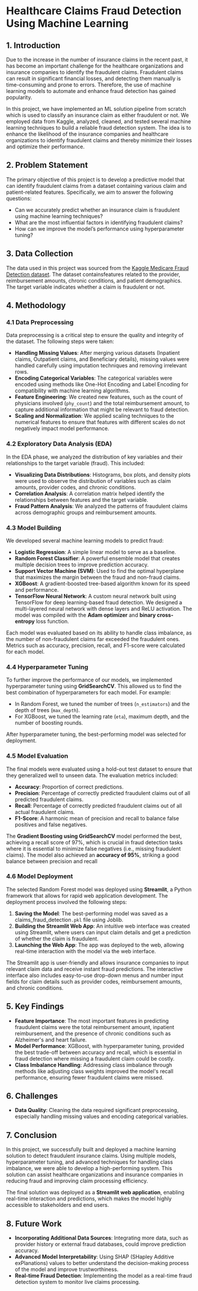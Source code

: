 # **Healthcare Claims Fraud Detection Using Machine Learning**

## **1. Introduction**
Due to the increase in the number of insurance claims in the recent past, it has become an important challenge for the healthcare organizations and insurance companies to identify the fraudulent claims. Fraudulent claims can result in significant financial losses, and detecting them manually is time-consuming and prone to errors. Therefore, the use of machine learning models to automate and enhance fraud detection has gained popularity.

In this project, we have implemented an ML solution pipeline from scratch which is used to classify an insurance claim as either fraudulent or not. We employed data from Kaggle, analyzed, cleaned, and tested several machine learning techniques to build a reliable fraud detection system. The idea is to enhance the likelihood of the insurance companies and healthcare organizations to identify fraudulent claims and thereby minimize their losses and optimize their performance.

## **2. Problem Statement**
The primary objective of this project is to develop a predictive model that can identify fraudulent claims from a dataset containing various claim and patient-related features. Specifically, we aim to answer the following questions:
- Can we accurately predict whether an insurance claim is fraudulent using machine learning techniques?
- What are the most influential factors in identifying fraudulent claims?
- How can we improve the model’s performance using hyperparameter tuning?

## **3. Data Collection**
The data used in this project was sourced from the [Kaggle Medicare Fraud Detection dataset]([https://www.kaggle.com](https://www.kaggle.com/datasets/rohitrox/healthcare-provider-fraud-detection-analysis)). The dataset containsfeatures related to the provider, reimbursement amounts, chronic conditions, and patient demographics. The target variable indicates whether a claim is fraudulent or not.

## **4. Methodology**

### **4.1 Data Preprocessing**
Data preprocessing is a critical step to ensure the quality and integrity of the dataset. The following steps were taken:
- **Handling Missing Values**: After merging various datasets (Inpatient claims, Outpatient claims, and Beneficiary details), missing values were handled carefully using imputation techniques and removing irrelevant rows.
- **Encoding Categorical Variables**: The categorical variables were encoded using methods like One-Hot Encoding and Label Encoding for compatibility with machine learning algorithms.
- **Feature Engineering**: We created new features, such as the count of physicians involved (`phy_count`) and the total reimbursement amount, to capture additional information that might be relevant to fraud detection.
- **Scaling and Normalization**: We applied scaling techniques to the numerical features to ensure that features with different scales do not negatively impact model performance.

### **4.2 Exploratory Data Analysis (EDA)**
In the EDA phase, we analyzed the distribution of key variables and their relationships to the target variable (fraud). This included:
- **Visualizing Data Distributions**: Histograms, box plots, and density plots were used to observe the distribution of variables such as claim amounts, provider codes, and chronic conditions.
- **Correlation Analysis**: A correlation matrix helped identify the relationships between features and the target variable.
- **Fraud Pattern Analysis**: We analyzed the patterns of fraudulent claims across demographic groups and reimbursement amounts.

### **4.3 Model Building**
We developed several machine learning models to predict fraud:
- **Logistic Regression**: A simple linear model to serve as a baseline.
- **Random Forest Classifier**: A powerful ensemble model that creates multiple decision trees to improve prediction accuracy.
- **Support Vector Machine (SVM)**: Used to find the optimal hyperplane that maximizes the margin between the fraud and non-fraud claims.
- **XGBoost**: A gradient-boosted tree-based algorithm known for its speed and performance.
- **TensorFlow Neural Network**: A custom neural network built using TensorFlow for deep learning-based fraud detection. We designed a multi-layered neural network with dense layers and ReLU activation. The model was compiled with the **Adam optimizer** and **binary cross-entropy** loss function. 

Each model was evaluated based on its ability to handle class imbalance, as the number of non-fraudulent claims far exceeded the fraudulent ones. Metrics such as accuracy, precision, recall, and F1-score were calculated for each model.

### **4.4 Hyperparameter Tuning**
To further improve the performance of our models, we implemented hyperparameter tuning using **GridSearchCV**. This allowed us to find the best combination of hyperparameters for each model. For example:
- In Random Forest, we tuned the number of trees (`n_estimators`) and the depth of trees (`max_depth`).
- For XGBoost, we tuned the learning rate (`eta`), maximum depth, and the number of boosting rounds.

After hyperparameter tuning, the best-performing model was selected for deployment.

### **4.5 Model Evaluation**
The final models were evaluated using a hold-out test dataset to ensure that they generalized well to unseen data. The evaluation metrics included:
- **Accuracy**: Proportion of correct predictions.
- **Precision**: Percentage of correctly predicted fraudulent claims out of all predicted fraudulent claims.
- **Recall**: Percentage of correctly predicted fraudulent claims out of all actual fraudulent claims.
- **F1-Score**: A harmonic mean of precision and recall to balance false positives and false negatives.

The **Gradient Boosting using GridSearchCV** model performed the best, achieving a recall score of 97%, which is crucial in fraud detection tasks where it is essential to minimize false negatives (i.e., missing fraudulent claims). The model also achieved an **accuracy of 95%**, striking a good balance between precision and recall

### **4.6 Model Deployment**
The selected Random Forest model was deployed using **Streamlit**, a Python framework that allows for rapid web application development. The deployment process involved the following steps:
1. **Saving the Model**: The best-performing model was saved as a claims_fraud_detection`.pkl` file using Joblib.
2. **Building the Streamlit Web App**: An intuitive web interface was created using Streamlit, where users can input claim details and get a prediction of whether the claim is fraudulent.
3. **Launching the Web App**: The app was deployed to the web, allowing real-time interaction with the model via the web interface.

The Streamlit app is user-friendly and allows insurance companies to input relevant claim data and receive instant fraud predictions. The interactive interface also includes easy-to-use drop-down menus and number input fields for claim details such as provider codes, reimbursement amounts, and chronic conditions.

## **5. Key Findings**
- **Feature Importance**: The most important features in predicting fraudulent claims were the total reimbursement amount, inpatient reimbursement, and the presence of chronic conditions such as Alzheimer's and heart failure.
- **Model Performance**: XGBoost, with hyperparameter tuning, provided the best trade-off between accuracy and recall, which is essential in fraud detection where missing a fraudulent claim could be costly.
- **Class Imbalance Handling**: Addressing class imbalance through methods like adjusting class weights improved the model's recall performance, ensuring fewer fraudulent claims were missed.

## **6. Challenges**
- **Data Quality**: Cleaning the data required significant preprocessing, especially handling missing values and encoding categorical variables.

## **7. Conclusion**
In this project, we successfully built and deployed a machine learning solution to detect fraudulent insurance claims. Using multiple models, hyperparameter tuning, and advanced techniques for handling class imbalance, we were able to develop a high-performing system. This solution can assist healthcare organizations and insurance companies in reducing fraud and improving claim processing efficiency.

The final solution was deployed as a **Streamlit web application**, enabling real-time interaction and predictions, which makes the model highly accessible to stakeholders and end users.

## **8. Future Work**
- **Incorporating Additional Data Sources**: Integrating more data, such as provider history or external fraud databases, could improve prediction accuracy.
- **Advanced Model Interpretability**: Using SHAP (SHapley Additive exPlanations) values to better understand the decision-making process of the model and improve trustworthiness.
- **Real-time Fraud Detection**: Implementing the model as a real-time fraud detection system to monitor live claims processing.
